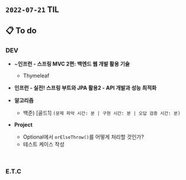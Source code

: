 ## `2022-07-21` TIL

## 📋 To do

### DEV
+ ~**인프런 - 스프링 MVC 2편: 백엔드 웹 개발 활용 기술**
  + Thymeleaf

+ **인프런 - 실전! 스프링 부트와 JPA 활용2 - API 개발과 성능 최적화**

+ **알고리즘**
  + 백준) [골드1] `(문제 파악 시간: 분 | 구현 시간: 분 | 오답 검증 시간: 분)`

+ **Project**
  + Optional에서 `orElseThrow()`를 어떻게 처리할 것인가?
  + 테스트 케이스 작성

<br>

### E.T.C
